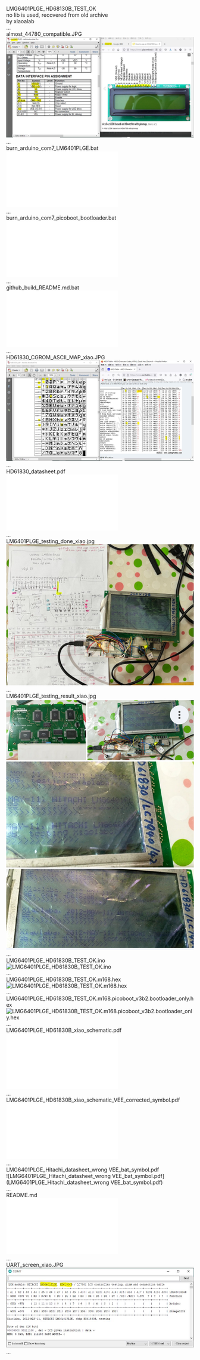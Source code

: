 LMG6401PLGE_HD68130B_TEST_OK  
no lib is used, recovered from old archive   
by xiaoalab   
...   
almost_44780_compatible.JPG  
![almost_44780_compatible.JPG](almost_44780_compatible.JPG)  
...  
burn_arduino_com7_LM6401PLGE.bat  
![burn_arduino_com7_LM6401PLGE.bat](burn_arduino_com7_LM6401PLGE.bat)  
...  
burn_arduino_com7_picoboot_bootloader.bat  
![burn_arduino_com7_picoboot_bootloader.bat](burn_arduino_com7_picoboot_bootloader.bat)  
...  
github_build_README.md.bat  
![github_build_README.md.bat](github_build_README.md.bat)  
...  
HD61830_CGROM_ASCII_MAP_xiao.JPG  
![HD61830_CGROM_ASCII_MAP_xiao.JPG](HD61830_CGROM_ASCII_MAP_xiao.JPG)  
...  
HD61830_datasheet.pdf  
![HD61830_datasheet.pdf](HD61830_datasheet.pdf)  
...  
LM6401PLGE_testing_done_xiao.jpg  
![LM6401PLGE_testing_done_xiao.jpg](LM6401PLGE_testing_done_xiao.jpg)  
...  
LM6401PLGE_testing_result_xiao.jpg  
![LM6401PLGE_testing_result_xiao.jpg](LM6401PLGE_testing_result_xiao.jpg)  
...  
LMG6401PLGE_HD61830B_TEST_OK.ino  
![LMG6401PLGE_HD61830B_TEST_OK.ino](LMG6401PLGE_HD61830B_TEST_OK.ino)  
...  
LMG6401PLGE_HD61830B_TEST_OK.m168.hex  
![LMG6401PLGE_HD61830B_TEST_OK.m168.hex](LMG6401PLGE_HD61830B_TEST_OK.m168.hex)  
...  
LMG6401PLGE_HD61830B_TEST_OK.m168.picoboot_v3b2.bootloader_only.hex  
![LMG6401PLGE_HD61830B_TEST_OK.m168.picoboot_v3b2.bootloader_only.hex](LMG6401PLGE_HD61830B_TEST_OK.m168.picoboot_v3b2.bootloader_only.hex)  
...  
LMG6401PLGE_HD61830B_xiao_schematic.pdf  
![LMG6401PLGE_HD61830B_xiao_schematic.pdf](LMG6401PLGE_HD61830B_xiao_schematic.pdf)  
...  
LMG6401PLGE_HD61830B_xiao_schematic_VEE_corrected_symbol.pdf  
![LMG6401PLGE_HD61830B_xiao_schematic_VEE_corrected_symbol.pdf](LMG6401PLGE_HD61830B_xiao_schematic_VEE_corrected_symbol.pdf)  
...  
LMG6401PLGE_Hitachi_datasheet_wrong VEE_bat_symbol.pdf  
![LMG6401PLGE_Hitachi_datasheet_wrong VEE_bat_symbol.pdf](LMG6401PLGE_Hitachi_datasheet_wrong VEE_bat_symbol.pdf)  
...  
README.md  
![README.md](README.md)  
...  
UART_screen_xiao.JPG  
![UART_screen_xiao.JPG](UART_screen_xiao.JPG)  
...  
